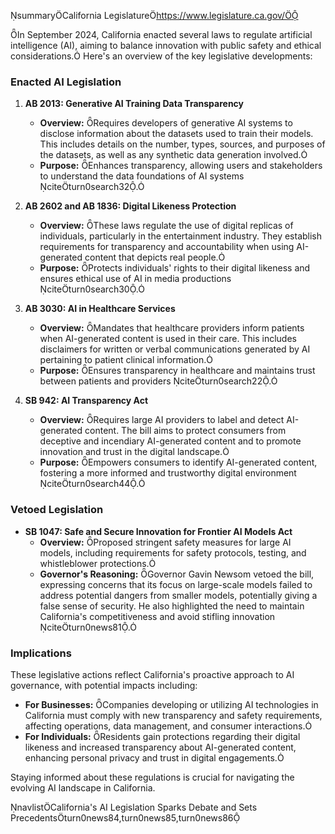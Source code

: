 summaryCalifornia Legislaturehttps://www.legislature.ca.gov/

In September 2024, California enacted several laws to regulate artificial intelligence (AI), aiming to balance innovation with public safety and ethical considerations. Here's an overview of the key legislative developments:

### Enacted AI Legislation

1. **AB 2013: Generative AI Training Data Transparency**
   - **Overview:** Requires developers of generative AI systems to disclose information about the datasets used to train their models. This includes details on the number, types, sources, and purposes of the datasets, as well as any synthetic data generation involved.
   - **Purpose:** Enhances transparency, allowing users and stakeholders to understand the data foundations of AI systems citeturn0search32.

2. **AB 2602 and AB 1836: Digital Likeness Protection**
   - **Overview:** These laws regulate the use of digital replicas of individuals, particularly in the entertainment industry. They establish requirements for transparency and accountability when using AI-generated content that depicts real people.
   - **Purpose:** Protects individuals' rights to their digital likeness and ensures ethical use of AI in media productions citeturn0search30.

3. **AB 3030: AI in Healthcare Services**
   - **Overview:** Mandates that healthcare providers inform patients when AI-generated content is used in their care. This includes disclaimers for written or verbal communications generated by AI pertaining to patient clinical information.
   - **Purpose:** Ensures transparency in healthcare and maintains trust between patients and providers citeturn0search22.

4. **SB 942: AI Transparency Act**
   - **Overview:** Requires large AI providers to label and detect AI-generated content. The bill aims to protect consumers from deceptive and incendiary AI-generated content and to promote innovation and trust in the digital landscape.
   - **Purpose:** Empowers consumers to identify AI-generated content, fostering a more informed and trustworthy digital environment citeturn0search44.

### Vetoed Legislation

- **SB 1047: Safe and Secure Innovation for Frontier AI Models Act**
  - **Overview:** Proposed stringent safety measures for large AI models, including requirements for safety protocols, testing, and whistleblower protections.
  - **Governor's Reasoning:** Governor Gavin Newsom vetoed the bill, expressing concerns that its focus on large-scale models failed to address potential dangers from smaller models, potentially giving a false sense of security. He also highlighted the need to maintain California's competitiveness and avoid stifling innovation citeturn0news81.

### Implications

These legislative actions reflect California's proactive approach to AI governance, with potential impacts including:

- **For Businesses:** Companies developing or utilizing AI technologies in California must comply with new transparency and safety requirements, affecting operations, data management, and consumer interactions.
- **For Individuals:** Residents gain protections regarding their digital likeness and increased transparency about AI-generated content, enhancing personal privacy and trust in digital engagements.

Staying informed about these regulations is crucial for navigating the evolving AI landscape in California.

navlistCalifornia's AI Legislation Sparks Debate and Sets Precedentsturn0news84,turn0news85,turn0news86 


